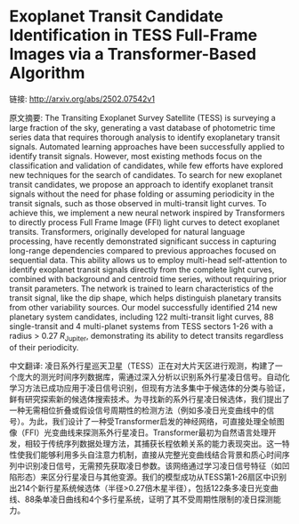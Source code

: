 # Exoplanet Transit Candidate Identification in TESS Full-Frame Images via a Transformer-Based Algorithm

链接: http://arxiv.org/abs/2502.07542v1

原文摘要:
The Transiting Exoplanet Survey Satellite (TESS) is surveying a large
fraction of the sky, generating a vast database of photometric time series data
that requires thorough analysis to identify exoplanetary transit signals.
Automated learning approaches have been successfully applied to identify
transit signals. However, most existing methods focus on the classification and
validation of candidates, while few efforts have explored new techniques for
the search of candidates. To search for new exoplanet transit candidates, we
propose an approach to identify exoplanet transit signals without the need for
phase folding or assuming periodicity in the transit signals, such as those
observed in multi-transit light curves. To achieve this, we implement a new
neural network inspired by Transformers to directly process Full Frame Image
(FFI) light curves to detect exoplanet transits. Transformers, originally
developed for natural language processing, have recently demonstrated
significant success in capturing long-range dependencies compared to previous
approaches focused on sequential data. This ability allows us to employ
multi-head self-attention to identify exoplanet transit signals directly from
the complete light curves, combined with background and centroid time series,
without requiring prior transit parameters. The network is trained to learn
characteristics of the transit signal, like the dip shape, which helps
distinguish planetary transits from other variability sources. Our model
successfully identified 214 new planetary system candidates, including 122
multi-transit light curves, 88 single-transit and 4 multi-planet systems from
TESS sectors 1-26 with a radius > 0.27 $R_{\mathrm{Jupiter}}$, demonstrating
its ability to detect transits regardless of their periodicity.

中文翻译:
凌日系外行星巡天卫星（TESS）正在对大片天区进行观测，构建了一个庞大的测光时间序列数据库，需通过深入分析以识别系外行星凌日信号。自动化学习方法已成功应用于凌日信号识别，但现有方法多集中于候选体的分类与验证，鲜有研究探索新的候选体搜索技术。为寻找新的系外行星凌日候选体，我们提出了一种无需相位折叠或假设信号周期性的检测方法（例如多凌日光变曲线中的信号）。为此，我们设计了一种受Transformer启发的神经网络，可直接处理全帧图像（FFI）光变曲线来探测系外行星凌日。Transformer最初为自然语言处理开发，相较于传统序列数据处理方法，其捕获长程依赖关系的能力表现突出。这一特性使我们能够利用多头自注意力机制，直接从完整光变曲线结合背景和质心时间序列中识别凌日信号，无需预先获取凌日参数。该网络通过学习凌日信号特征（如凹陷形态）来区分行星凌日与其他变源。我们的模型成功从TESS第1-26扇区中识别出214个新行星系统候选体（半径>0.27倍木星半径），包括122条多凌日光变曲线、88条单凌日曲线和4个多行星系统，证明了其不受周期性限制的凌日探测能力。
